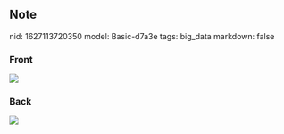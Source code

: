 ## Note
nid: 1627113720350
model: Basic-d7a3e
tags: big_data
markdown: false

### Front
<img src="paste-a218893997ee44c98c8cf6e5ad19f751b2de0476.jpg">

### Back
<img src="paste-5f3556c3e50cac3757a3011419ab5845d21aed71.jpg">
